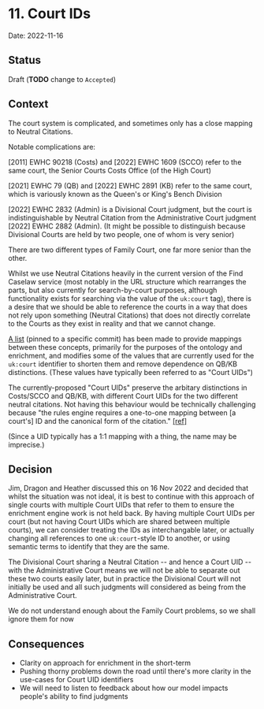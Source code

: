 # 11. Court IDs

Date: 2022-11-16

## Status

Draft (**TODO** change to `Accepted`)

## Context

The court system is complicated, and sometimes only has a close mapping to Neutral Citations.

Notable complications are:

[2011] EWHC 90218 (Costs) and [2022] EWHC 1609 (SCCO) refer to the same court, the Senior Courts
Costs Office (of the High Court)

[2021] EWHC 79 (QB) and [2022] EWHC 2891 (KB) refer to the same court, which is variously known
as the Queen's or King's Bench Division

[2022] EWHC 2832 (Admin) is a Divisional Court judgment, but the court is indistinguishable by
Neutral Citation from the Administrative Court judgment [2022] EWHC 2882 (Admin).
(It might be possible to distinguish because Divisional Courts are held by  two people, one of
whom is very senior)

There are two different types of Family Court, one far more senior than the other.

Whilst we use Neutral Citations heavily in the current version of the Find Caselaw service (most
notably in the URL structure which rearranges the parts, but also currently for search-by-court
purposes, although functionality exists for searching via the value of the `uk:court` tag),
there is a desire that we should be able to reference the courts in a way
that does not rely upon something (Neutral Citations) that does not directly correlate to the Courts
as they exist in reality and that we cannot change.

[A list](https://github.com/nationalarchives/ds-caselaw-data-enrichment-service/blob/665520c2cdc0a69a90804bc83c35adaf8603f7f0/utils/2022_11_04_Court_Mapping.csv)
(pinned to a specific commit) has been made to provide mappings between these concepts,
primarily for the purposes of the ontology and enrichment, and modifies some of the values that
are currently used for the `uk:court` identifier to shorten them and remove dependence on QB/KB distinctions.
(These values have typically been referred to as "Court UIDs")

The currently-proposed "Court UIDs" preserve the arbitary distinctions in Costs/SCCO and QB/KB,
with different Court UIDs for the two different neutral citations. Not having this behaviour would be technically
challenging because "the rules engine requires a one-to-one mapping between [a court's] ID and the
canonical form of the citation."
[[ref]](https://dxw.slack.com/archives/C044HLACKGT/p1668530087239629?thread_ts=1668508243.883489&cid=C044HLACKGT)

(Since a UID typically has a 1:1 mapping with a thing, the name may be imprecise.)

## Decision

Jim, Dragon and Heather discussed this on 16 Nov 2022 and decided that whilst the situation was not ideal,
it is best to continue with this approach of single courts with multiple Court UIDs that refer to them to ensure
the enrichment engine work is not held back. By having multiple Court UIDs per court (but not having Court UIDs
which are shared between multiple courts), we can consider treating the IDs
as interchangable later, or actually changing all references to one `uk:court`-style ID to another, or using
semantic terms to identify that they are the same.

The Divisional Court sharing a Neutral Citation -- and hence a Court UID -- with the Administrative Court
means we will not be able to separate out these two courts easily later, but in practice the Divisional
Court will not initially be used and all such judgments will considered as being from the Administrative Court.

We do not understand enough about the Family Court problems, so we shall ignore them for now

## Consequences

* Clarity on approach for enrichment in the short-term
* Pushing thorny problems down the road until there's more clarity in the use-cases for Court UID identifiers
* We will need to listen to feedback about how our model impacts people's ability to find judgments
